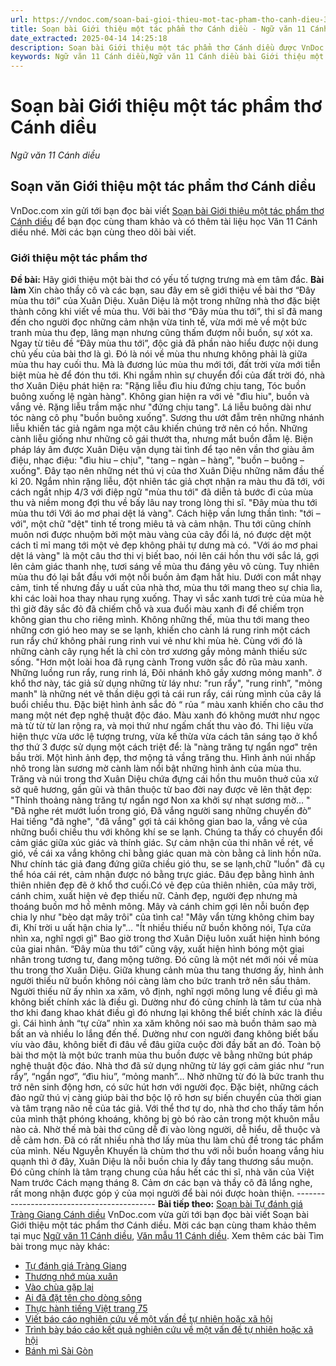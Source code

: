 ```yaml
---
url: https://vndoc.com/soan-bai-gioi-thieu-mot-tac-pham-tho-canh-dieu-307089
title: Soạn bài Giới thiệu một tác phẩm thơ Cánh diều - Ngữ văn 11 Cánh diều - VnDoc.com
date_extracted: 2025-04-14 14:25:18
description: Soạn bài Giới thiệu một tác phẩm thơ Cánh diều được VnDoc.com sưu tầm và xin gửi tới bạn đọc cùng tham khảo. Mời các bạn cùng theo dõi để có thêm tài liệu soạn văn 11 Cánh diều nhé.
keywords: Ngữ văn 11 Cánh diều,Ngữ văn 11 Cánh diều bài Giới thiệu một tác phẩm thơ,Soạn văn 11 Cánh diều,văn 11 Cánh diều,soạn văn 11,soạn bài 11 cánh diều,ngữ văn 11 cd,Soạn bài Giới thiệu một tác phẩm thơ Cánh diều,Soạn bài Giới thiệu một tác phẩm thơ,Soạn văn Giới thiệu một tác phẩm thơ,Giới thiệu một tác phẩm thơ
---
```


# Soạn bài Giới thiệu một tác phẩm thơ Cánh diều
 _Ngữ văn 11 Cánh diều_
## Soạn văn Giới thiệu một tác phẩm thơ Cánh diều
VnDoc.com xin gửi tới bạn đọc bài viết [Soạn bài Giới thiệu một tác phẩm thơ Cánh diều](<https://vndoc.com/soan-bai-gioi-thieu-mot-tac-pham-tho-canh-dieu-307089>) để bạn đọc cùng tham khảo và có thêm tài liệu học Văn 11 Cánh diều nhé. Mời các bạn cùng theo dõi bài viết.
### Giới thiệu một tác phẩm thơ
**Đề bài:** Hãy giới thiệu một bài thơ có yếu tố tượng trưng mà em tâm đắc.
**Bài làm**
Xin chào thầy cô và các bạn, sau đây em sẽ giới thiệu về bài thơ “Đây mùa thu tới” của Xuân Diệu.
Xuân Diệu là một trong những nhà thơ đặc biệt thành công khi viết về mùa thu. Với bài thơ “Đây mùa thu tới”, thi sĩ đã mang đến cho người đọc những cảm nhận vừa tinh tế, vừa mới mẻ về một bức tranh mùa thu đẹp, lãng mạn nhưng cũng thấm đượm nỗi buồn, sự xót xa.
Ngay từ tiêu đề “Đây mùa thu tới”, độc giả đã phần nào hiểu được nội dung chủ yếu của bài thơ là gì. Đó là nói về mùa thu nhưng không phải là giữa mùa thu hay cuối thu. Mà là đương lúc mùa thu mới tới, đất trời vừa mới tiễn biệt mùa hè để đón thu tới. Khi ngắm nhìn sự chuyển đổi của đất trời đó, nhà thơ Xuân Diệu phát hiện ra:
"Rặng liễu đìu hiu đứng chịu tang,
Tóc buồn buông xuống lệ ngàn hàng".
Không gian hiện ra với vẻ "đìu hiu", buồn và vắng vẻ. Rặng liễu trầm mặc như "đứng chịu tang". Lá liễu buông dài như tóc nàng cô phụ "buồn buông xuống". Sương thu ướt đẫm trên những nhánh liễu khiến tác giả ngâm nga một câu khiến chúng trở nên có hồn. Những cành liễu giống như những cô gái thướt tha, nhưng mắt buồn đẫm lệ. Biện pháp láy âm được Xuân Diệu vận dụng tài tình để tạo nên vần thơ giàu âm điệu, nhạc điệu: "đìu hiu – chịu", "tang – ngàn – hàng", "buồn – buông – xuống". Đây tạo nên những nét thú vị của thơ Xuân Diệu những năm đầu thế kỉ 20.
Ngắm nhìn rặng liễu, đột nhiên tác giả chợt nhận ra màu thu đã tới, với cách ngắt nhịp 4/3 với điệp ngữ "mùa thu tới" đã diễn tả bước đi của mùa thu và niềm mong đợi thu về bấy lâu nay trong lòng thi sĩ.
"Đây mùa thu tới mùa thu tới
Với áo mơ phai dệt lá vàng".
Cách hiệp vần lưng thần tình: "tới – với", một chữ "dệt" tinh tế trong miêu tả và cảm nhận. Thu tới cũng chính muôn nơi được nhuộm bởi một màu vàng của cây đổi lá, nó được dệt một cách tỉ mỉ mang tới một vẻ đẹp không phải tự dưng mà có. "Với áo mơ phai dệt lá vàng" là một câu thơ thi vị biết bao, nói lên cái hồn thu với sắc lá, gợi lên cảm giác thanh nhẹ, tươi sáng về mùa thu đáng yêu vô cùng. Tuy nhiên mùa thu đó lại bắt đầu với một nỗi buồn ảm đạm hắt hiu.
Dưới con mắt nhạy cảm, tinh tế nhưng đầy u uất của nhà thơ, mùa thu tới mang theo sự chia lìa, khi các loài hoa thay nhau rụng xuống. Thay vì sắc xanh tươi trẻ của mùa hè thì giờ đây sắc đỏ đã chiếm chỗ và xua đuổi màu xanh đi để chiếm trọn không gian thu cho riêng mình. Không những thế, mùa thu tới mang theo những cơn gió heo may se se lạnh, khiến cho cành lá rung rinh một cách run rẩy chứ không phải rung rinh vui vẻ như khi mùa hè. Cùng với đó là những cành cây rụng hết là chỉ còn trơ xương gầy mỏng mảnh thiếu sức sống.
"Hơn một loài hoa đã rụng cành
Trong vườn sắc đỏ rũa màu xanh.
Những luồng run rẩy, rung rinh lá,
Đôi nhánh khô gầy xương mỏng manh".
ở khổ thơ này, tác giả sử dụng những từ láy như: "run rẩy", "rung rinh”, "mỏng manh" là những nét vẽ thần diệu gợi tả cái run rẩy, cái rùng mình của cây lá buổi chiều thu. Đặc biệt hình ảnh sắc đỏ “ rủa “ màu xanh khiến cho câu thơ mang một nét đẹp nghệ thuật độc đáo. Màu xanh đó không mướt như ngọc mà từ từ từ lan rộng ra, và mọi thứ như ngấm chất thu vào đó.
Thi liệu vừa hiện thực vừa ước lệ tượng trưng, vừa kế thừa vừa cách tân sáng tạo ở khổ thơ thứ 3 được sử dụng một cách triệt để: là "nàng trăng tự ngẩn ngơ" trên bầu trời. Một hình ảnh đẹp, thơ mộng tả vầng trăng thu. Hình ảnh núi nhấp nhô trong làn sương mờ cành làm nổi bật những hình ảnh của mùa thu. Trăng và núi trong thơ Xuân Diệu chứa đựng cái hồn thu muôn thuở của xứ sở quê hương, gần gũi và thân thuộc từ bao đời nay được vẽ lên thật đẹp:
"Thỉnh thoảng nàng trăng tự ngẩn ngơ
Non xa khởi sự nhạt sương mờ… "
"Đã nghe rét mướt luồn trong gió,
Đã vắng người sang những chuyến đò”
Hai tiếng "đã nghe", "đã vắng" gợi tả cái không gian bao la, vắng vẻ của những buổi chiều thu với không khí se se lạnh. Chúng ta thấy có chuyển đổi cảm giác giữa xúc giác và thính giác. Sự cảm nhận của thi nhân về rét, về gió, về cái xa vắng không chỉ bằng giác quan mà còn bằng cả linh hồn nữa. Như chính tác giả đang đứng giữa chiều gió thu, se se lạnh,chữ "luồn" đã cụ thể hóa cái rét, cảm nhận được nó bằng trực giác.
Đâu đẹp bằng hình ảnh thiên nhiên đẹp đẽ ở khổ thơ cuối.Có vẻ đẹp của thiên nhiên, của mây trời, cánh chim, xuất hiện vẻ đẹp thiếu nữ. Cảnh đẹp, người đẹp nhưng mà thoáng buồn mơ hồ mênh mông. Mây và cánh chim gợi lên nỗi buồn đẹp chia ly như "bèo dạt mây trôi" của tình ca\!
"Mây vẩn từng không chim bay đi,
Khí trời u uất hận chia ly"…
"Ít nhiều thiếu nữ buồn không nói,
Tựa cửa nhìn xa, nghĩ ngợi gì"
Bao giờ trong thơ Xuân Diệu luôn xuất hiện hình bóng của giai nhân. “Đây mùa thu tới” cũng vậy, xuất hiện hình bóng một giai nhân trong tương tư, đang mộng tưởng. Đó cũng là một nét mới nói về mùa thu trong thơ Xuân Diệu. Giữa khung cảnh mùa thu tang thương ấy, hình ảnh người thiếu nữ buồn không nói càng làm cho bức tranh trở nên sầu thảm. Người thiếu nữ ấy nhìn xa xăm, vô định, nghĩ ngợi mông lung về điều gì mà không biết chính xác là điều gì. Dường như đó cũng chính là tâm tư của nhà thơ khi đang khao khát điều gì đó nhưng lại không thể biết chính xác là điều gì. Cái hình ảnh “tự cửa” nhìn xa xăm không nói sao mà buồn thảm sao mà bất an và nhiều lo lắng đến thế. Dường như con người đang không biết bấu víu vào đâu, không biết đi đâu về đâu giữa cuộc đời đầy bất an đó.
Toàn bộ bài thơ một là một bức tranh mùa thu buồn được vẽ bằng những bút pháp nghệ thuật độc đáo. Nhà thơ đã sử dụng những từ láy gợi cảm giác như “run rẩy”, “ngẩn ngơ”, “đìu hiu”, “mỏng manh”… Nhờ những từ đó là bức tranh thu trở nên sinh động hơn, có sức hút hơn với người đọc. Đặc biệt, những cách đảo ngữ thú vị càng giúp bài thơ bộc lộ rõ hơn sự biến chuyển của thời gian và tâm trạng não nề của tác giả. Với thể thơ tự do, nhà thơ cho thấy tâm hồn của mình thật phóng khoáng, không bị gò bó rào cản trong một khuôn mẫu nào cả. Nhờ thế mà bài thơ cũng dễ đi vào lòng người, dễ hiểu, dễ thuộc và dễ cảm hơn.
Đã có rất nhiều nhà thơ lấy mùa thu làm chủ đề trong tác phẩm của mình. Nếu Nguyễn Khuyến là chùm thơ thu với nỗi buồn hoang vắng hiu quạnh thì ở đây, Xuân Diệu là nỗi buồn chia ly đầy tang thương sầu muộn. Đó cũng chính là tâm trạng chung của hầu hết các thi sĩ, nhà văn của Việt Nam trước Cách mạng tháng 8.
Cảm ơn các bạn và thầy cô đã lắng nghe, rất mong nhận được góp ý của mọi người để bài nói được hoàn thiện.
\-------------------------------------------
**Bài tiếp theo:** [Soạn bài Tự đánh giá Tràng Giang Cánh diều](<https://vndoc.com/soan-bai-tu-danh-gia-trang-giang-canh-dieu-307091>)
VnDoc.com vừa gửi tới bạn đọc bài viết Soạn bài Giới thiệu một tác phẩm thơ Cánh diều. Mời các bạn cùng tham khảo thêm tại mục [Ngữ văn 11 Cánh diều](<https://vndoc.com/ngu-van-11-canh-dieu>), [Văn mẫu 11 Cánh diều](<https://vndoc.com/van-mau-lop-11-canh-dieu>).
Xem thêm các bài Tìm bài trong mục này khác:
  * [Tự đánh giá Tràng Giang](</soan-bai-tu-danh-gia-trang-giang-canh-dieu-307091>)
  * [Thương nhớ mùa xuân](</soan-bai-thuong-nho-mua-xuan-canh-dieu-307149>)
  * [Vào chùa gặp lại](</soan-bai-vao-chua-gap-lai-canh-dieu-307153>)
  * [Ai đã đặt tên cho dòng sông](</soan-bai-ai-da-dat-ten-cho-dong-song-canh-dieu-307155>)
  * [Thực hành tiếng Việt trang 75](</soan-bai-thuc-hanh-tieng-viet-trang-75-canh-dieu-307157>)
  * [Viết báo cáo nghiên cứu về một vấn đề tự nhiên hoặc xã hội](</soan-bai-viet-bao-cao-nghien-cuu-ve-mot-van-de-tu-nhien-hoac-xa-hoi-canh-dieu-307162>)
  * [Trình bày báo cáo kết quả nghiên cứu về một vấn đề tự nhiên hoặc xã hội](</soan-bai-trinh-bay-bao-cao-ket-qua-nghien-cuu-ve-mot-van-de-tu-nhien-hoac-xa-hoi-canh-dieu-307164>)
  * [Bánh mì Sài Gòn](</soan-bai-banh-mi-sai-gon-canh-dieu-307168>)

